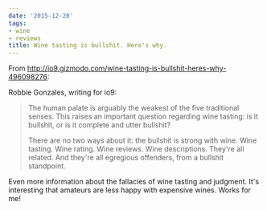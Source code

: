 ```yaml
---
date: '2015-12-20'
tags:
- wine
- reviews
title: Wine tasting is bullshit. Here's why.
---
```


From http://io9.gizmodo.com/wine-tasting-is-bullshit-heres-why-496098276:

Robbie Gonzales, writing for io9:

>The human palate is arguably the weakest of the five traditional senses. This raises an important question regarding wine tasting: is it bullshit, or is it complete and utter bullshit?
>
>There are no two ways about it: the bullshit is strong with wine. Wine tasting. Wine rating. Wine reviews. Wine descriptions. They're all related. And they're all egregious offenders, from a bullshit standpoint.

Even more information about the fallacies of wine tasting and judgment. It's interesting that amateurs are less happy with expensive wines. Works for me!
